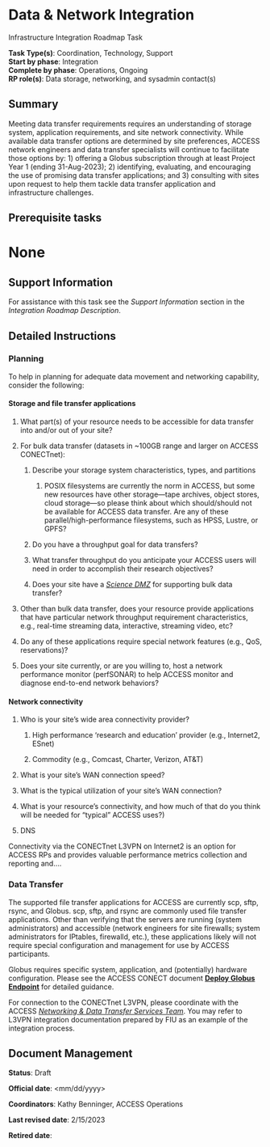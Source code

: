 # Data & Network Integration

Infrastructure Integration Roadmap Task

**Task Type(s)**: Coordination, Technology, Support  
**Start by phase**: Integration  
**Complete by phase**: Operations, Ongoing  
**RP role(s)**: Data storage, networking, and sysadmin contact(s)

## Summary

Meeting data transfer requirements requires an understanding of storage system, application requirements, and site network connectivity. While available data transfer options are determined by site preferences, ACCESS network engineers and data transfer specialists will continue to facilitate those options by: 1) offering a Globus subscription through at least Project Year 1 (ending 31-Aug-2023); 2) identifying, evaluating, and encouraging the use of promising data transfer applications; and 3) consulting with sites upon request to help them tackle data transfer application and infrastructure challenges.

## Prerequisite tasks

# None

## Support Information

For assistance with this task see the *Support Information* section in the *Integration Roadmap Description*.

## Detailed Instructions

### Planning

To help in planning for adequate data movement and networking capability, consider the following:

#### Storage and file transfer applications

1.  What part(s) of your resource needs to be accessible for data transfer into and/or out of your site?

2.  For bulk data transfer (datasets in ~100GB range and larger on ACCESS CONECTnet):

    1.  Describe your storage system characteristics, types, and partitions

        1.  POSIX filesystems are currently the norm in ACCESS, but some new resources have other storage—tape archives, object stores, cloud storage—so please think about which should/should not be available for ACCESS data transfer. Are any of these parallel/high-performance filesystems, such as HPSS, Lustre, or GPFS?

    2.  Do you have a throughput goal for data transfers?

    3.  What transfer throughput do you anticipate your ACCESS users will need in order to accomplish their research objectives?

    4.  Does your site have a [*Science DMZ*](https://fasterdata.es.net/science-dmz/) for supporting bulk data transfer?

3.  Other than bulk data transfer, does your resource provide applications that have particular network throughput requirement characteristics, e.g., real-time streaming data, interactive, streaming video, etc?

4.  Do any of these applications require special network features (e.g., QoS, reservations)?

5.  Does your site currently, or are you willing to, host a network performance monitor (perfSONAR) to help ACCESS monitor and diagnose end-to-end network behaviors?

#### Network connectivity

1.  Who is your site’s wide area connectivity provider?

    1.  High performance ‘research and education’ provider (e.g., Internet2, ESnet)

    2.  Commodity (e.g., Comcast, Charter, Verizon, AT&T)

2.  What is your site’s WAN connection speed?

3.  What is the typical utilization of your site’s WAN connection?

4.  What is your resource’s connectivity, and how much of that do you think will be needed for “typical” ACCESS uses?)

5.  DNS

Connectivity via the CONECTnet L3VPN on Internet2 is an option for ACCESS RPs and provides valuable performance metrics collection and reporting and….

### Data Transfer

The supported file transfer applications for ACCESS are currently scp, sftp, rsync, and Globus. scp, sftp, and rsync are commonly used file transfer applications. Other than verifying that the servers are running (system administrators) and accessible (network engineers for site firewalls; system administrators for IPtables, firewalld, etc.), these applications likely will not require special configuration and management for use by ACCESS participants.

Globus requires specific system, application, and (potentially) hardware configuration. Please see the ACCESS CONECT document [**Deploy Globus Endpoint**](https://docs.google.com/document/d/19xv0ahgH8m4pFsu5LabYdOVSaNjmB6Ja1Q7I7cc_dM8/edit?usp=sharing) for detailed guidance.

For connection to the CONECTnet L3VPN, please coordinate with the ACCESS [*Networking & Data Transfer Services Team*](mailto:t3-ndts@access-ci.org). You may refer to L3VPN integration documentation prepared by FIU as an example of the integration process.

## Document Management

**Status**: Draft

**Official date**: \<mm/dd/yyyy\>

**Coordinators**: Kathy Benninger, ACCESS Operations

**Last revised date**: 2/15/2023

**Retired date**:
